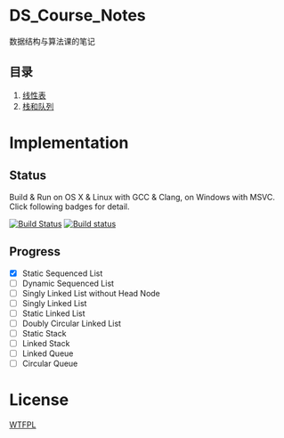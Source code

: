 # DS_Course_Notes

数据结构与算法课的笔记

## 目录
1. [线性表](/doc/linearList.md#线性表)
2. [栈和队列](/doc/stackQueue.md#栈和队列)

# Implementation

## Status

Build & Run on OS X & Linux with GCC & Clang, on Windows with MSVC. Click following badges for detail.

[![Build Status](https://travis-ci.org/BigPa/DS_Course_Notes.svg?branch=master)](https://travis-ci.org/BigPa/DS_Course_Notes)
[![Build status](https://ci.appveyor.com/api/projects/status/f3c7txen2jte9k18?svg=true)](https://ci.appveyor.com/project/BigPa/ds-course-notes)


## Progress

- [x] Static Sequenced List
- [ ] Dynamic Sequenced List
- [ ] Singly Linked List without Head Node
- [ ] Singly Linked List
- [ ] Static Linked List
- [ ] Doubly Circular Linked List
- [ ] Static Stack
- [ ] Linked Stack
- [ ] Linked Queue
- [ ] Circular Queue

# License
[WTFPL](http://www.wtfpl.net/txt/copying/)
